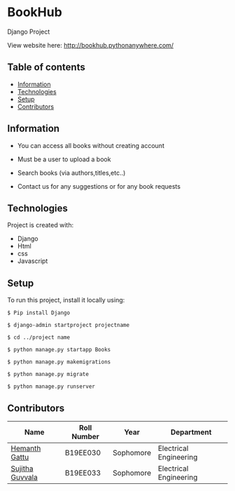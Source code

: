 # BookHub
Django Project

View website here: http://bookhub.pythonanywhere.com/

## Table of contents
* [Information](#Information)
* [Technologies](#technologies)
* [Setup](#setup)
* [Contributors](#Contributors)

## Information
* You can access all books without creating account 

* Must be a user  to upload a book 

* Search books (via authors,titles,etc..)

* Contact us for any suggestions or for any book requests

	
## Technologies
Project is created with:
* Django 
* Html
* css
* Javascript
	
## Setup
To run this project, install it locally using:

```
$ Pip install Django

$ django-admin startproject projectname

$ cd ../project name

$ python manage.py startapp Books

$ python manage.py makemigrations

$ python manage.py migrate

$ python manage.py runserver

```

## Contributors

| Name                                            | Roll Number | Year      | Department             |
| ----------------------------------------------- | ----------- | --------- | ---------------------- |
| [Hemanth Gattu](https://github.com/Hemanth-Gattu)    | B19EE030    | Sophomore | Electrical Engineering |
| [Sujitha Guvvala](https://github.com/SujithaGuvvala) | B19EE033   | Sophomore | Electrical Engineering |

